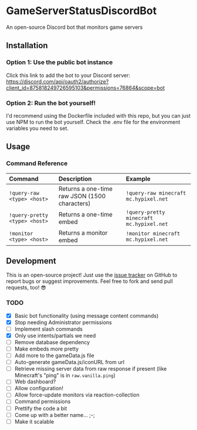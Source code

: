 # GameServerStatusDiscordBot

An open-source Discord bot that monitors game servers

## Installation

### Option 1: Use the public bot instance

Click this link to add the bot to your Discord server: https://discord.com/api/oauth2/authorize?client_id=875818249726595103&permissions=76864&scope=bot

### Option 2: Run the bot yourself!

I'd recommend using the Dockerfile included with this repo, but you can just use NPM to run the bot yourself. Check the .env file for the environment variables you need to set.

## Usage

### Command Reference

| Command                       | Description                                   | Example                                  |
| :---------------------------- | :-------------------------------------------- | :--------------------------------------- |
| `!query-raw <type> <host>`    | Returns a one-time raw JSON (1500 characters) | `!query-raw minecraft mc.hypixel.net`    |
| `!query-pretty <type> <host>` | Returns a one-time embed                      | `!query-pretty minecraft mc.hypixel.net` |
| `!monitor <type> <host>`      | Returns a monitor embed                       | `!monitor minecraft mc.hypixel.net`      |

## Development

This is an open-source project! Just use the [issue tracker](https://github.com/zuedev/GameServerStatusDiscordBot/issues) on GitHub to report bugs or suggest improvements. Feel free to fork and send pull requests, too! 😎

### TODO

- [x] Basic bot functionality (using message content commands)
- [x] Stop needing Administrator permissions
- [ ] Implement slash commands
- [x] Only use intents/partials we need
- [ ] Remove database dependency
- [ ] Make embeds more pretty
- [ ] Add more to the gameData.js file
- [ ] Auto-generate gameData.js/iconURL from url
- [ ] Retrieve missing server data from raw response if present (like Minecraft's "ping" is in `raw.vanilla.ping`)
- [ ] Web dashboard?
- [ ] Allow configuration!
- [ ] Allow force-update monitors via reaction-collection
- [ ] Command permissions
- [ ] Prettify the code a bit
- [ ] Come up with a better name... ;-;
- [ ] Make it scalable
